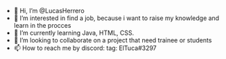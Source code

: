 - 👋 Hi, I’m @LucasHerrero
- 👀 I’m interested in find a job, because i want to raise my knowledge and learn in the procces
- 🌱 I’m currently learning Java, HTML, CSS.
- 💞️ I’m looking to collaborate on a project that need trainee or students
- 📫 How to reach me by discord: tag: ElTuca#3297

<!---
LucasHerrero/LucasHerrero is a ✨ special ✨ repository because its `README.md` (this file) appears on your GitHub profile.
You can click the Preview link to take a look at your changes.
--->
